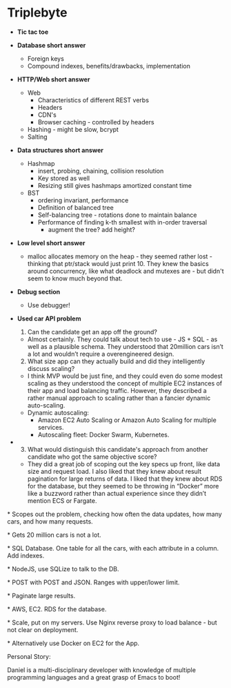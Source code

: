 # Triplebyte

* **Tic tac toe**
* **Database short answer**
  * Foreign keys
  * Compound indexes, benefits/drawbacks, implementation
* **HTTP/Web short answer** 
  * Web
    * Characteristics of different REST verbs  
    * Headers
    * CDN's 
    * Browser caching - controlled by headers
  * Hashing - might be slow, bcrypt 
  * Salting 
* **Data structures short answer** 
  * Hashmap
    * insert, probing, chaining, collision resolution 
    * Key stored as well 
    * Resizing still gives hashmaps amortized constant time 
  * BST 
    * ordering invariant, performance 
    * Definition of balanced tree
    * Self-balancing tree - rotations done to maintain balance 
    * Performance of finding k-th smallest with in-order traversal 
      * augment the tree? add height? 
* **Low level short answer**
  * malloc allocates memory on the heap - they seemed rather lost - thinking that ptr/stack would just print 10. They knew the basics around concurrency, like what deadlock and mutexes are - but didn't seem to know much beyond that.
* **Debug section**
  * Use debugger!
* **Used car API problem**

  1. Can the candidate get an app off the ground? 

  - Almost certainly. They could talk about tech to use - JS + SQL - as well as a plausible schema. They understood that 20million cars isn’t a lot and wouldn’t require a overengineered design.

  2. What size app can they actually build and did they intelligently discuss scaling? 

  - I think MVP would be just fine, and they could even do some modest scaling as they understood the concept of multiple EC2 instances of their app and load balancing traffic. However, they described a rather manual approach to scaling rather than a fancier dynamic auto-scaling.

  * Dynamic autoscaling: 
    * Amazon EC2 Auto Scaling or Amazon Auto Scaling for multiple services. 
    * Autoscaling fleet: Docker Swarm, Kubernetes.

* 3. What would distinguish this candidate's approach from another candidate who got the same objective score? 

  - They did a great job of scoping out the key specs up front, like data size and request load. I also liked that they knew about result pagination for large returns of data. I liked that they knew about RDS for the database, but they seemed to be throwing in “Docker” more like a buzzword rather than actual experience since they didn’t mention ECS or Fargate.

\* Scopes out the problem, checking how often the data updates, how many cars, and how many requests. 

\* Gets 20 million cars is not a lot. 

\* SQL Database. One table for all the cars, with each attribute in a column. Add indexes. 

\* NodeJS, use SQLize to talk to the DB. 

\* POST with POST and JSON. Ranges with upper/lower limit. 

\* Paginate large results. 

\* AWS, EC2. RDS for the database. 

\* Scale, put on my servers. Use Nginx reverse proxy to load balance - but not clear on deployment. 

\* Alternatively use Docker on EC2 for the App.

Personal Story: 

Daniel is a multi-disciplinary developer with knowledge of multiple programming languages and a great grasp of Emacs to boot!

